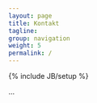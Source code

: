 ```yaml
---
layout: page
title: Kontakt
tagline: 
group: navigation
weight: 5
permalink: /
---
```

{% include JB/setup %}

...